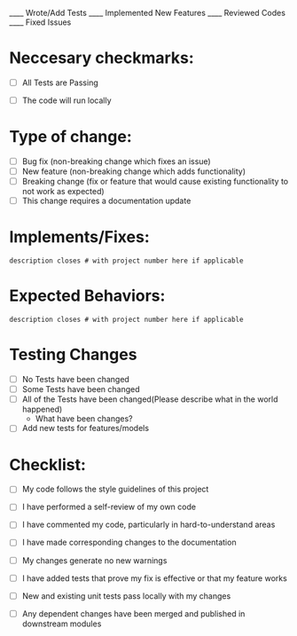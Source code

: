 ____ Wrote/Add Tests ____ Implemented New Features ____ Reviewed Codes ____ Fixed Issues

# Neccesary checkmarks:

- [ ] All Tests are Passing

- [ ] The code will run locally

# Type of change:

- [ ] Bug fix (non-breaking change which fixes an issue)
- [ ] New feature (non-breaking change which adds functionality)
- [ ] Breaking change (fix or feature that would cause existing functionality to not work as expected)
- [ ] This change requires a documentation update

# Implements/Fixes:

    description closes # with project number here if applicable
    
# Expected Behaviors:
    
    description closes # with project number here if applicable

# Testing Changes

- [ ] No Tests have been changed
- [ ] Some Tests have been changed
- [ ] All of the Tests have been changed(Please describe what in the world happened)
     - What have been changes?
- [ ] Add new tests for features/models
    
# Checklist:

- [ ] My code follows the style guidelines of this project
- [ ] I have performed a self-review of my own code
- [ ] I have commented my code, particularly in hard-to-understand areas
- [ ] I have made corresponding changes to the documentation
- [ ] My changes generate no new warnings
- [ ] I have added tests that prove my fix is effective or that my feature works
- [ ] New and existing unit tests pass locally with my changes
- [ ] Any dependent changes have been merged and published in downstream modules

